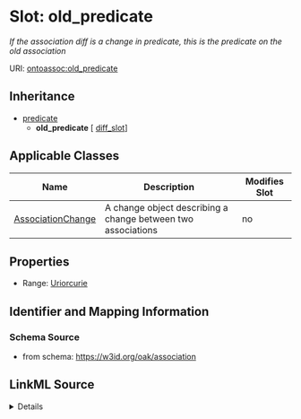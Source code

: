 # Slot: old_predicate


_If the association diff is a change in predicate, this is the predicate on the old association_



URI: [ontoassoc:old_predicate](https://w3id.org/oak/association/old_predicate)




## Inheritance

* [predicate](predicate.md)
    * **old_predicate** [ [diff_slot](diff_slot.md)]





## Applicable Classes

| Name | Description | Modifies Slot |
| --- | --- | --- |
[AssociationChange](AssociationChange.md) | A change object describing a change between two associations |  no  |







## Properties

* Range: [Uriorcurie](Uriorcurie.md)





## Identifier and Mapping Information







### Schema Source


* from schema: https://w3id.org/oak/association




## LinkML Source

<details>
```yaml
name: old_predicate
description: If the association diff is a change in predicate, this is the predicate
  on the old association
from_schema: https://w3id.org/oak/association
rank: 1000
is_a: predicate
mixins:
- diff_slot
alias: old_predicate
domain_of:
- AssociationChange
range: uriorcurie

```
</details>